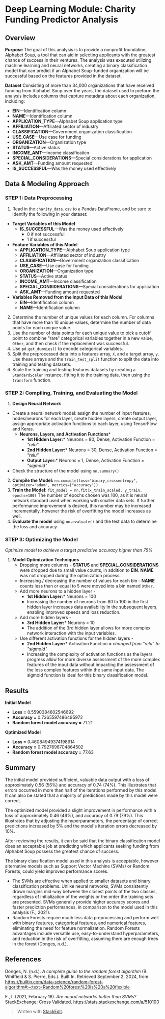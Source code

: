 # Deep Learning Module: Charity Funding Predictor Analysis
## Overview
**Purpose**
The goal of this analysis is to provide a nonprofit foundation, Alphabet Soup, a tool that can aid in selecting applicants with the greatest chance of success in their ventures. The analysis was executed utilizing machine learning and neural networks, creating a binary classification model that can predict if an Alphabet Soup-funded organization will be successful based on the features provided in the dataset. 

**Dataset**
Consisting of more than 34,000 organizations that have received funding from Alphabet Soup over the years, the dataset used to preform the analysis includes columns that capture metadata about each organization, including:
-   **EIN**—Identification column
-   **NAME**—Identification column
-   **APPLICATION_TYPE**—Alphabet Soup application type
-   **AFFILIATION**—Affiliated sector of industry
-   **CLASSIFICATION**—Government organization classification
-   **USE_CASE**—Use case for funding
-   **ORGANIZATION**—Organization type
-   **STATUS**—Active status
-   **INCOME_AMT**—Income classification
-   **SPECIAL_CONSIDERATIONS**—Special considerations for application
-   **ASK_AMT**—Funding amount requested
-   **IS_SUCCESSFUL**—Was the money used effectively

## Data & Modeling Approach
### STEP 1: Data Preprocessing
1. Read in the `charity_data.csv` to a Pandas DataFrame, and be sure to identify the following in your dataset:
* **Target Variables of this Model**
	 * **IS_SUCCESSFUL**—Was the money used effectively
		* 0 if not successful
		* 1 if successful
* **Feature Variables of this Model**
	* **APPLICATION_TYPE**—Alphabet Soup application type
	* **AFFILIATION**—Affiliated sector of industry
	* **CLASSIFICATION**—Government organization classification
	* **USE_CASE**—Use case for funding
	* **ORGANIZATION**—Organization type
	* **STATUS**—Active status
	* **INCOME_AMT**—Income classification
	* **SPECIAL_CONSIDERATIONS**—Special considerations for application
	* **ASK_AMT**—Funding amount requested
* **Variables Removed from the Input Data of this Model**
	* **EIN**—Identification column
	* **NAME**—Identification column
2.  Determine the number of unique values for each column. For columns that have more than 10 unique values, determine the number of data points for each unique value.
3.  Use the number of data points for each unique value to pick a cutoff point to combine "rare" categorical variables together in a new value,  `Other`, and then check if the replacement was successful.
4.  Use  `pd.get_dummies()`  to encode categorical variables.
5.  Split the preprocessed data into a features array,  `X`, and a target array,  `y`. Use these arrays and the  `train_test_split`  function to split the data into training and testing datasets.
6.  Scale the training and testing features datasets by creating a  `StandardScaler`  instance, fitting it to the training data, then using the  `transform`  function.

### STEP 2: Compiling, Training, and Evaluating the Model
1. **Design Neural Network**
* Create a neural network model: assign the number of input features, nodes/neurons for each layer, create hidden layers, create output layer, assign appropriate activation functions to each layer, using TensorFlow and Keras. 
	* **Neurons, Layers, and Activation Functions***
		* **1st Hidden Layer:*** Neurons = 80, Dense, Activation Function = *"relu"*
		* **2nd Hidden Layer:*** Neurons = 30, Dense, Activation Function = *"relu"*
		* **Output Layer:*** Neurons = 1, Dense, Activation Function = *"sigmoid"*
* Check the structure of the model using `nn.summary()`
2. **Compile the Model:**
```nn.compile(loss="binary_crossentropy", optimizer="adam", metrics=["accuracy"])``` 
3. **Train the Model:** 
```fit_model = nn.fit(x_train_scaled, y_train, epochs=100)```
The number of epochs chosen was 100, as it is neural network standard used when working with smaller data sets. If further performance improvement is desired, this number may be increased incrementally, however the risk of overfitting the model increases as well.
5. **Evaluate the model** using `nn.evaluate()` and the test data to determine the loss and accuracy.

### STEP 3: Optimizing the Model
*Optimize model to achieve a target predictive accuracy higher than 75%*
1. **Model Optimization Techniques**
	* Dropping more columns - **STATUS** and **SPECIAL_CONSIDERATIONS** were dropped due to small value counts, in addition to **EIN**. **NAME** was not dropped during the optimization process.
	* Increasing / decreasing the number of values for each bin - **NAME** counts less than or equal to 5 were moved into a bin named `Other`.
	* Add more neurons to a hidden layer - 
		* **1st Hidden Layer:*** Neurons = 100
		* Increasing the number of neurons from 80 to 100 in the first hidden layer increases data availability in the subsequent layers, enabling improved speeds and loss reduction.
	* Add more hidden layers - 
		* **3rd Hidden Layer:*** Neurons = 10
		* The addition of the 3rd hidden layer allows for more complex network interaction with the input variables.
	* Use different activation functions for the hidden layers -
		* **2nd Hidden Layer:*** Activation Function = *changed from "relu" to "sigmoid"*
		* Increasing the complexity of activation functions as the layers progress allow for more diverse assessment of the more complex features of the input data without impacting the assessment of the less complex features within the same input data. The sigmoid function is ideal for this binary classification model.   
		
## Results
**Initial Model**
* **Loss =** 0.5590384602546692
* **Accuracy =** 0.7365597486495972
* **Random forest model accuracy =** 71.21
		
**Optimized Model**
* **Loss =** 0.46084949374198914
* **Accuracy =** 0.7927696704864502
* **Random forest model accuracy =** 77.63
## Summary

The initial model provided sufficient, valuable data output with a loss of approximately 0.56 (56%) and accuracy of 0.74 (74%). This illustrates that errors occurred in more than half of the iterations performed by this model. It can also be stated that a majority of predictions made by this model were correct.

The optimized model provided a slight improvement in performance with a loss of approximately 0.46 (46%), and accuracy of 0.79 (79%). This illustrates that by adjusting the hyperparameters, the percentage of correct predictions increased by 5% and the model's iteration errors decreased by 10%.

After reviewing the results, it can be said that the binary classification model does an acceptable job at predicting which applicants seeking funding from Alphabet Soup possess the greatest chance of success. 

The binary classification model used in this analysis is acceptable, however alternative models such as Support Vector Machine (SVMs) or Random Forests, could yield improved performance scores.   
* The SVMs are effective when applied to smaller datasets and binary classification problems. Unlike neural networks, SVMs consistently drawn margins mid-way between the closest points of the two classes, regardless of initialization of the weights or the order the training sets are presented. SVMs generally provide higher accuracy scores and faster prediction performances, in comparison to the model used in this analysis (F., 2021). 
* Random Forests require much less data preprocessing and perform well with binary features, categorical features, and numerical features, eliminating the need for feature normalization. Random Forests advantages include versatile use, easy-to-understand hyperparameters, and reduction in the risk of overfitting, assuming there are enough trees in the forest (Donges, n.d.).

## References

Donges, N. (n.d.). _A complete guide to the random forest algorithm_ (B. Whitfield & S. Pierre, Eds.). Built In. Retrieved September 2, 2024, from https://builtin.com/data-science/random-forest-algorithm#:~:text=Random%20forest%20is%20a%20flexible

F., I. (2021, February 18). _Are neural networks better than SVMs?_ StackExchange; Cross Validated. https://stats.stackexchange.com/a/510100


> Written with [StackEdit](https://stackedit.io/).
